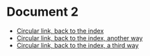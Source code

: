 # Document 2

* [Circular link, back to the index](./index.md)
* [Circular link, back to the index, another way](index.md)
* [Circular link, back to the index, a third way](/)